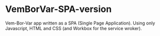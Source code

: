 # VemBorVar-SPA-version
Vem-Bor-Var app written as a SPA (Single Page Application). 
Using only Javascript, HTML and CSS (and Workbox for the service wroker).

